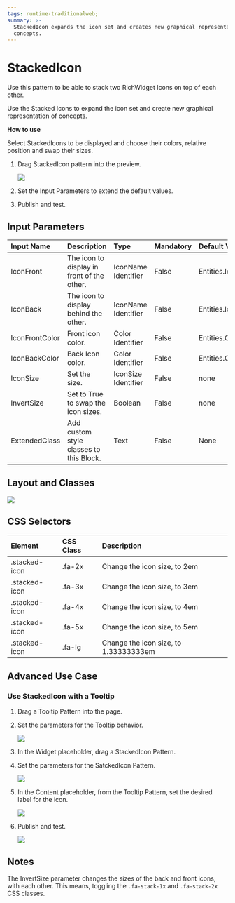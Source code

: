 ```yaml
---
tags: runtime-traditionalweb;
summary: >-
  StackedIcon expands the icon set and creates new graphical representation of
  concepts.
---
```


# StackedIcon

Use this pattern to be able to stack two RichWidget Icons on top of each other.

Use the Stacked Icons to expand the icon set and create new graphical representation of concepts.

**How to use**

Select StackedIcons to be displayed and choose their colors, relative position and swap their sizes.

1. Drag StackedIcon pattern into the preview.

   ![](https://github.com/danielmarquespt/docs-product/tree/e7ea3f444d5129dab245c69ab72ae091554bc4fb/src/develop/ui/patterns/web/utilities/images/stackedicon-image-1.png%3E)

2. Set the Input Parameters to extend the default values.
3. Publish and test.

## Input Parameters

| **Input Name** | **Description** | **Type** | **Mandatory** | **Default Value** |
| :--- | :--- | :--- | :--- | :--- |
| IconFront | The icon to display in front of the other. | IconName Identifier | False | Entities.IconName.camera |
| IconBack | The icon to display behind the other. | IconName Identifier | False | Entities.IconName.ban |
| IconFrontColor | Front icon color. | Color Identifier | False | Entities.Color.Neutral10 |
| IconBackColor | Back Icon color. | Color Identifier | False | Entities.Color.Neutral10 |
| IconSize | Set the size. | IconSize Identifier | False | none |
| InvertSize | Set to True to swap the icon sizes. | Boolean | False | none |
| ExtendedClass | Add custom style classes to this Block. | Text | False | None |

## Layout and Classes

![](https://github.com/danielmarquespt/docs-product/tree/e7ea3f444d5129dab245c69ab72ae091554bc4fb/src/develop/ui/patterns/web/utilities/images/stackedicon-image-3.png%3E)

## CSS Selectors

| **Element** | **CSS Class** | **Description** |
| :--- | :--- | :--- |
| .stacked-icon | .fa-2x | Change the icon size, to 2em |
| .stacked-icon | .fa-3x | Change the icon size, to 3em |
| .stacked-icon | .fa-4x | Change the icon size, to 4em |
| .stacked-icon | .fa-5x | Change the icon size, to 5em |
| .stacked-icon | .fa-lg | Change the icon size, to 1.33333333em |

## Advanced Use Case

### Use StackedIcon with a Tooltip

1. Drag a Tooltip Pattern into the page.
2. Set the parameters for the Tooltip behavior.

   ![](https://github.com/danielmarquespt/docs-product/tree/e7ea3f444d5129dab245c69ab72ae091554bc4fb/src/develop/ui/patterns/web/utilities/images/stackedicon-image-4.png%3E)

3. In the Widget placeholder, drag a StackedIcon Pattern.
4. Set the parameters for the SatckedIcon Pattern.

   ![](https://github.com/danielmarquespt/docs-product/tree/e7ea3f444d5129dab245c69ab72ae091554bc4fb/src/develop/ui/patterns/web/utilities/images/stackedicon-image-5.png%3E)

5. In the Content placeholder, from the Tooltip Pattern, set the desired label for the icon.

   ![](https://github.com/danielmarquespt/docs-product/tree/e7ea3f444d5129dab245c69ab72ae091554bc4fb/src/develop/ui/patterns/web/utilities/images/stackedicon-image-6.png%3E)

6. Publish and test.

   ![](https://github.com/danielmarquespt/docs-product/tree/e7ea3f444d5129dab245c69ab72ae091554bc4fb/src/develop/ui/patterns/web/utilities/images/stackedicon-gif-1.gif%3E)

## Notes

The InvertSize parameter changes the sizes of the back and front icons, with each other. This means, toggling the `.fa-stack-1x` and `.fa-stack-2x` CSS classes.

